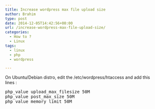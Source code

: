 ```yaml
---
title: Increase wordpress max file upload size
author: Brahim
type: post
date: 2014-12-05T14:42:56+00:00
url: /increase-wordpress-max-file-upload-size/
categories:
  - How to ?
  - Linux
tags:
  - linux
  - php
  - wordpress

---
```

On Ubuntu/Debian distro, edit the /etc/wordpress/htaccess and add this lines :

<pre>php_value upload_max_filesize 50M
php_value post_max_size 50M
php_value memory_limit 50M
</pre>